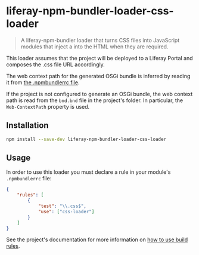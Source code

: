 # liferay-npm-bundler-loader-css-loader

> A liferay-npm-bundler loader that turns CSS files into JavaScript modules that inject a <link> into the HTML when they are required.

This loader assumes that the project will be deployed to a Liferay Portal and composes the .css file URL accordingly.

The web context path for the generated OSGi bundle is inferred by reading it from [the .npmbundlerrc file](https://github.com/liferay/liferay-frontend-projects/tree/master/maintenance/projects/js-toolkit/docs/.npmbundlerrc-file-reference.md#create-jarfeaturesweb-context).

If the project is not configured to generate an OSGi bundle, the web context path is read from the `bnd.bnd` file in the project's folder. In particular, the `Web-ContextPath` property is used.

## Installation

```sh
npm install --save-dev liferay-npm-bundler-loader-css-loader
```

## Usage

In order to use this loader you must declare a rule in your module's `.npmbundlerrc` file:

```json
{
	"rules": [
		{
			"test": "\\.css$",
			"use": ["css-loader"]
		}
	]
}
```

See the project's documentation for more information on [how to use build rules](https://github.com/liferay/liferay-frontend-projects/tree/master/maintenance/projects/js-toolkit/docs/How-to-use-build-rules.md).
